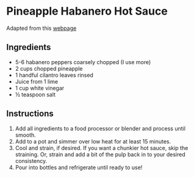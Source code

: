 # Pineapple Habanero Hot Sauce

Adapted from this [webpage](https://www.chilipeppermadness.com/chili-pepper-recipes/hot-sauces/pineapple-habanero-hot-sauce/)

## Ingredients

* 5-6 habanero peppers coarsely chopped (I use more)
* 2 cups chopped pineapple
* 1 handful cilantro leaves rinsed
* Juice from 1 lime
* 1 cup white vinegar
* ½ teaspoon salt

## Instructions

1. Add all ingredients to a food processor or blender and process until smooth.
2. Add to a pot and simmer over low heat for at least 15 minutes.
3. Cool and strain, if desired. If you want a chunkier hot sauce, skip the straining. Or, strain and add a bit of the pulp back in to your desired consistency.
4. Pour into bottles and refrigerate until ready to use!
